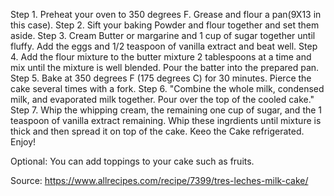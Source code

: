 Step 1. Preheat your oven to 350 degrees F. Grease and flour a pan(9X13 in this case).
Step 2. Sift your baking Powder and flour together and set them aside.
Step 3. Cream Butter or margarine and 1 cup of sugar together until fluffy. Add the eggs and 1/2 teaspoon of vanilla extract and beat well.
Step 4. Add the flour mixture to the butter mixture 2 tablespoons at a time and mix until the mixture is well blended. Pour the batter into the prepared pan.
Step 5. Bake at 350 degrees F (175 degrees C) for 30 minutes. Pierce the cake several times with a fork.
Step 6. "Combine the whole milk, condensed milk, and evaporated milk together. Pour over the top of the cooled cake."
Step 7. Whip the whipping cream, the remaining one cup of sugar, and the 1 teaspoon of vanilla extract remaining. Whip these ingrdients until mixture is thick and then spread it on top of the cake. Keeo the Cake refrigerated. Enjoy!

Optional: You can add toppings to your cake such as fruits.

Source: https://www.allrecipes.com/recipe/7399/tres-leches-milk-cake/